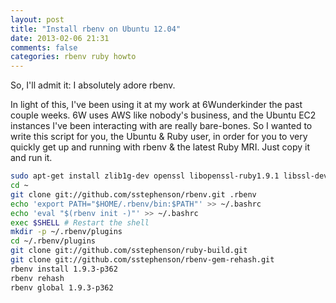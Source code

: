 ```yaml
---
layout: post
title: "Install rbenv on Ubuntu 12.04"
date: 2013-02-06 21:31
comments: false
categories: rbenv ruby howto
---
```


So, I'll admit it: I absolutely adore rbenv.

In light of this, I've been using it at my work at 6Wunderkinder the past couple weeks.
6W uses AWS like nobody's business, and the Ubuntu EC2 instances I've been interacting
with are really bare-bones. So I wanted to write this script for you, the Ubuntu & Ruby
user, in order for you to very quickly get up and running with rbenv & the latest Ruby
MRI. Just copy it and run it.

``` bash Installing rbenv on Ubuntu 12.04
sudo apt-get install zlib1g-dev openssl libopenssl-ruby1.9.1 libssl-dev libruby1.9.1 libreadline-dev git-core make make-doc
cd ~
git clone git://github.com/sstephenson/rbenv.git .rbenv
echo 'export PATH="$HOME/.rbenv/bin:$PATH"' >> ~/.bashrc
echo 'eval "$(rbenv init -)"' >> ~/.bashrc
exec $SHELL # Restart the shell
mkdir -p ~/.rbenv/plugins
cd ~/.rbenv/plugins
git clone git://github.com/sstephenson/ruby-build.git
git clone git://github.com/sstephenson/rbenv-gem-rehash.git
rbenv install 1.9.3-p362
rbenv rehash
rbenv global 1.9.3-p362
```


